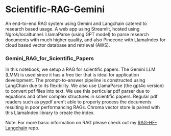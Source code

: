 # Scientific-RAG-Gemini
An end-to-end RAG system using Gemini and Langchain catered to research based usage. A web app using Streamlit, hosted using Ngrok/localtunnel. LlamaParse (using GPT model) to parse research documents with much higher quality, and also Pinecone with LlamaIndex for cloud based vector database and retrieval (AWS).

### Gemini_RAG_for_Scientific_Papers

In this notebook, we setup a RAG for scientific papers. The Gemini LLM (LMM) is used since it has a free tier that is ideal for application development. The prompt-to-answer pipeline is constructed using LangChain due to its flexibility. We also use LlamaParse (the gpt4o version) to convert pdf files into text. We use this perticular pdf parser due to equations and other complex structures in scientific papers. Regular pdf readers such as pypdf aren't able to properly process the documents resulting in poor performancing RAGs. Chroma vector store is paired with this LlamaIndex library to create the index.

Note: For more basic information on RAG please check out my [RAG-HF-Langchain](https://github.com/AarifCha/RAG-HF-Langchain) repo.
